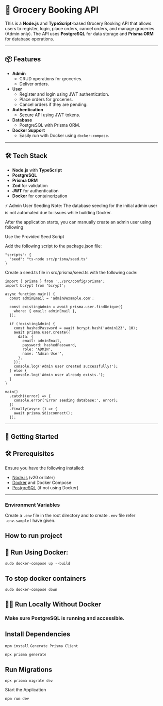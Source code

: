 # 🛒 Grocery Booking API

This is a **Node.js** and **TypeScript**-based Grocery Booking API that allows users to register, login, place orders, cancel orders, and manage groceries (Admin only). 
The API uses **PostgreSQL** for data storage and **Prisma ORM** for database operations.  

---

## 📦 Features

- **Admin**
  - CRUD operations for groceries.
  - Deliver orders.
- **User**
  - Register and login using JWT authentication.
  - Place orders for groceries.
  - Cancel orders if they are pending.
- **Authentication**
  - Secure API using JWT tokens.
- **Database**
  - PostgreSQL with Prisma ORM.
- **Docker Support**
  - Easily run with Docker using `docker-compose`.

---

## 🛠 Tech Stack

- **Node.js** with **TypeScript**
- **PostgreSQL**
- **Prisma ORM**
- **Zod** for validation
- **JWT** for authentication
- **Docker** for containerization

⚡ Admin User Seeding
Note: The database seeding for the initial admin user is not automated due to issues while building Docker.

After the application starts, you can manually create an admin user using following

Use the Provided Seed Script

Add the following script to the package.json file:
```
"scripts": {
  "seed": "ts-node src/prisma/seed.ts"
}
```
Create a seed.ts file in src/prisma/seed.ts with the following code:

```
import { prisma } from '../src/config/prisma';
import bcrypt from 'bcrypt';

async function main() {
  const adminEmail = 'admin@example.com';

  const existingAdmin = await prisma.user.findUnique({
    where: { email: adminEmail },
  });

  if (!existingAdmin) {
    const hashedPassword = await bcrypt.hash('admin123', 10); 
    await prisma.user.create({
      data: {
        email: adminEmail,
        password: hashedPassword,
        role: 'ADMIN',
        name: 'Admin User',
      },
    });
    console.log('Admin user created successfully!');
  } else {
    console.log('Admin user already exists.');
  }
}

main()
  .catch((error) => {
    console.error('Error seeding database:', error);
  })
  .finally(async () => {
    await prisma.$disconnect();
  });

```
---

## 🚀 Getting Started

## 🛠 Prerequisites

Ensure you have the following installed:

- [Node.js](https://nodejs.org/) (v20 or later)  
- [Docker](https://www.docker.com/) and Docker Compose  
- [PostgreSQL](https://www.postgresql.org/) (if not using Docker)  

---

### Environment Variables

Create a `.env` file in the root directory and to create `.env` file refer `.env.sample` I have given.


## How to run project
## 🐳 Run Using Docker:
```sudo docker-compose up --build```

## To stop docker containers
```sudo docker-compose down```

## 🧑‍💻 Run Locally Without Docker
### Make sure PostgreSQL is running and accessible.

## Install Dependencies


```npm install```
```Generate Prisma Client```

```npx prisma generate```

## Run Migrations

```npx prisma migrate dev```

Start the Application

```npm run dev```



